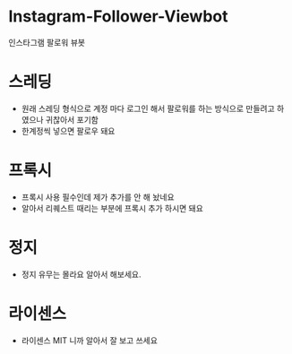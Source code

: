 # Instagram-Follower-Viewbot
인스타그램 팔로워 뷰봇

# 스레딩

- 원래 스레딩 형식으로 계정 마다 로그인 해서 팔로워를 하는 방식으로 만들려고 하였으나 귀찮아서 포기함
- 한계정씩 넣으면 팔로우 돼요

# 프록시

- 프록시 사용 필수인데 제가 추가를 안 해 놨네요
- 알아서 리퀘스트 때리는 부분에 프록시 추가 하시면 돼요

# 정지 

- 정지 유무는 몰라요 알아서 해보세요.

# 라이센스 

 - 라이센스 MIT 니까 알아서 잘 보고 쓰세요

